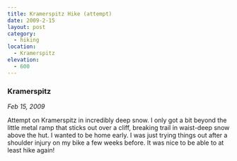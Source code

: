 ```yaml
---
title: Kramerspitz Hike (attempt)
date: 2009-2-15
layout: post
category:
  - hiking
location:
  - Kramerspitz
elevation:
  - 600
---
```


### Kramerspitz
_Feb 15, 2009_

Attempt on Kramerspitz in incredibly deep snow. I only got a bit beyond the
little metal ramp that sticks out over a cliff, breaking trail in waist-deep
snow above the hut. I wanted to be home early. I was just trying things out
after a shoulder injury on my bike a few weeks before. It was nice to be able
to at least hike again!
